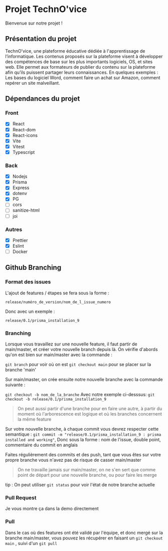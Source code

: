# Projet TechnO'vice

Bienvenue sur notre projet !

## Présentation du projet

TechnO’vice, une plateforme éducative dédiée à l'apprentissage de l’informatique. Les contenus proposés sur la plateforme visent à développer des compétences de base sur les plus importants logiciels, OS, et sites web.
Elle permet aux formateurs de publier du contenu sur la plateforme afin qu’ils puissent partager leurs connaissances.
En quelques exemples : Les bases du logiciel Word, comment faire un achat sur Amazon, comment repérer un site malveillant.

## Dépendances du projet

### Front

-   [x] React
-   [x] React-dom
-   [x] React-icons
-   [x] Vite
-   [x] Vitest
-   [x] Typescript

### Back

-   [x] Nodejs
-   [x] Prisma
-   [x] Express
-   [x] dotenv
-   [x] PG
-   [ ] cors
-   [ ] sanitize-html
-   [ ] joi

### Autres

-   [x] Prettier
-   [x] Eslint
-   [ ] Docker

## Github Branching

### Format des issues

L'ajout de features / étapes se fera sous la forme :

`release/numéro_de_version/nom_de_l_issue_numero`

Donc avec un exemple :

`release/0.1/prisma_installation_9`

### Branching

Lorsque vous travaillez sur une nouvelle feature, il faut partir de main/master, et créer votre nouvelle branch depuis là.
On vérifie d'abords qu'on est bien sur main/master avec la commande :

`git branch` pour voir où on est
`git checkout main` pour se placer sur la branche 'main'

Sur main/master, on crée ensuite notre nouvelle branche avec la commande suivante :

`git checkout -b nom_de_la_branche`
Avec notre exemple ci-desssus:
`git checkout -b release/0.1/prisma_installation_9`

> On peut aussi partir d'une branche pour en faire une autre, à partir du moment où l'arborescence est logique et où les branches concernent la même feature

Sur votre nouvelle branche, à chaque commit vous devrez respecter cette semantique : `git commit -m "release/0.1/prisma_installation_9 : prisma installed and working"`, Donc sous la forme : nom de l'issue, double point, commentaire du commit en anglais

Faites régulièrement des commits et des push, tant que vous êtes sur votre propre branche vous n'avez pas de risque de casser main/master

> On ne travaille jamais sur main/master, on ne s'en sert que comme point de départ pour une nouvelle branche, ou pour faire les merge

tip : On peut utiliser `git status` pour voir l'état de notre branche actuelle

### Pull Request

Je vous montre ça dans la demo directement

### Pull

Dans le cas où des features ont été validé par l'équipe, et donc mergé sur la branche main/master, vous pouvez les récupérer en faisant un `git checkout main` , suivi d'un `git pull`
